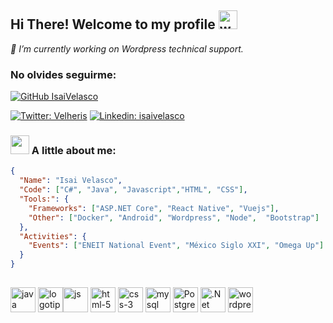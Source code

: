 <h2 >  Hi There! Welcome to my profile <img src="https://i.postimg.cc/LXYypWgj/cursed-dino.gif" alt="welcome" width=30px;/> </h2>



<p><em>🔭 I’m currently working on Wordpress technical support.</em></p>

### No olvides seguirme:
[![GitHub IsaiVelasco](https://img.shields.io/github/followers/IsaiVelasco?label=follow&style=social)](https://github.com/IsaiVelasco)

[![Twitter: Velheris](https://img.shields.io/twitter/follow/Velheris?style=social)](https://twitter.com/Velheris)
[![Linkedin: isaivelasco](https://img.shields.io/badge/-IsaiVelasco-blue?style=flat-square&logo=Linkedin&logoColor=white&link=https://www.linkedin.com/in/isaivelasco/)](https://www.linkedin.com/in/isaivelasco/)

<!-- 
[![GitHub IsaiVelasco](https://img.shields.io/github/followers/IsaiVelasco?label=follow&style=social)](https://github.com/IsaiVelasco)
<a href="https://twitter.com/Velheris">
  <img align="left" alt="Isai Velasco | Twitter" width="22px" src="https://raw.githubusercontent.com/peterthehan/peterthehan/master/assets/twitter.svg" />
</a>
<a href="https://www.linkedin.com/in/isaivelasco/">
  <img align="left" alt="Isai's LinkedIN" width="22px" src="https://raw.githubusercontent.com/peterthehan/peterthehan/master/assets/linkedin.svg" />
</a>
<br/> <br/>
-->

### <img src="https://i.postimg.cc/xTDwmcxL/linux.png" width="30"> A little about me:

```json
{
  "Name": "Isai Velasco",
  "Code": ["C#", "Java", "Javascript","HTML", "CSS"],
  "Tools:": {
    "Frameworks": ["ASP.NET Core", "React Native", "Vuejs"],
    "Other": ["Docker", "Android", "Wordpress", "Node",  "Bootstrap"]
  },
  "Activities": {
    "Events": ["ENEIT National Event", "México Siglo XXI", "Omega Up"]
  }
}

```

##
<img src="https://i.postimg.cc/htfQMmPN/java.png" alt="java" width=40px;/> <img src="https://i.postimg.cc/9FX7RK3m/c.png" alt="logotipo-de-c"  width=40px;/><img src="https://i.postimg.cc/CMs8KYQr/js.png" alt="js" width=40px; /> <img src="https://i.postimg.cc/Kv9gnfFn/html-5.png" alt="html-5" width=40px;/> <img src="https://i.postimg.cc/Qdw9zMFC/css-3.png" alt="css-3" width=40px;/> <img src="https://i.postimg.cc/J04X29YK/mysql.png" alt="mysql" width=40px;/> <img src="https://i.postimg.cc/Y2bYWCjP/postgre.png" alt="PostgreSQL"  width=40px;/> <img src="https://i.postimg.cc/7PXDrfZm/visual-basico.png" alt=".Net Core" width=40px;/> <img src="https://i.postimg.cc/vTqnF3py/wordpress.png" alt="wordpress" width=40px;/> 
<!-- 
**IsaiVelasco/IsaiVelasco** is a ✨ _special_ ✨ repository because its `README.md` (this file) appears on your GitHub profile.

Here are some ideas to get you started:

- 🔭 I’m currently working on ...
- 🌱 I’m currently learning ...
- 👯 I’m looking to collaborate on ...
- 🤔 I’m looking for help with ...
- 💬 Ask me about ...
- 📫 How to reach me: ...
- 😄 Pronouns: ...
- ⚡ Fun fact: ...
-->
